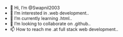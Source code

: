 - 👋 Hi, I’m @Swapnil2003
- 👀 I’m interested in .web development..
- 🌱 I’m currently learning .html..
- 💞️ I’m looking to collaborate on .github..
- 📫 How to reach me .at full stack web development..

<!---
Swapnil2003/Swapnil2003 is a ✨ special ✨ repository because its `README.md` (this file) appears on your GitHub profile.
You can click the Preview link to take a look at your changes.
--->
